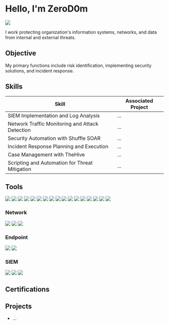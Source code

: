 # Hello, I'm ZeroD0m
<a href="https://www.linkedin.com/in/remymatos/"><img src="https://img.shields.io/badge/-LinkedIn-0072b1?&style=for-the-badge&logo=linkedin&logoColor=white" /></a>

I work protecting organization's information systems, networks, and data from internal and external threats.

## Objective

My primary functions include risk identification, implementing security solutions, and incident response.

## Skills

| Skill                                         | Associated Project         |
|-----------------------------------------------|----------------------------|
| SIEM Implementation and Log Analysis          | ...|
| Network Traffic Monitoring and Attack Detection | ...|
| Security Automation with Shuffle SOAR         | ...|
| Incident Response Planning and Execution      | ...|
| Case Management with TheHive                  | ...|
| Scripting and Automation for Threat Mitigation | ...|

## Tools
<div>
    <img src="https://img.shields.io/badge/VSCodium-2F80ED?style=flat&logo=VSCodium&logoColor=white" />
    <img src="https://img.shields.io/badge/GitHub-181717?style=flat&logo=github&logoColor=white" />
    <img src="https://img.shields.io/badge/Teams-6264A7?style=flat&logo=microsoft-teams&logoColor=white" />
    <img src="https://img.shields.io/badge/Debian-A81D33?style=flat&logo=debian&logoColor=white" />
    <img src="https://img.shields.io/badge/-FreeBSD-%23870000?style=for-the-badge&logo=freebsd&logoColor=white" />
    <img src="https://img.shields.io/badge/Kali_Linux-557C94?style=flat&logo=kali-linux&logoColor=white" />
    <img src="https://img.shields.io/badge/Linux-FCC624?style=flat&logo=linux&logoColor=black" />
    <img src="https://img.shields.io/badge/Windows-0078D6?style=flat&logo=windows&logoColor=white" />
    <img src="https://img.shields.io/badge/Python-3776AB?style=flat&logo=python&logoColor=white" />
    <img src="https://img.shields.io/badge/C-A8B9CC?style=flat&logo=c&logoColor=black" />
    <img src="https://img.shields.io/badge/Java-ED8B00?style=flat&logo=openjdk&logoColor=white" />
    <img src="https://img.shields.io/badge/Markdown-000000?style=flat&logo=markdown&logoColor=white" />
    <img src="https://img.shields.io/badge/Shell_Script-121011?style=flat&logo=gnu-bash&logoColor=white" />
    <img src="https://img.shields.io/badge/Microsoft_Azure-0078D4?style=flat&logo=microsoft-azure&logoColor=white" />
    <img src="https://img.shields.io/badge/SQLite-003B57?style=flat&logo=sqlite&logoColor=white" />
    <img src="https://img.shields.io/badge/Markdown-%23000000.svg?logo=markdown&logoColor=white" />
    <img src="https://img.shields.io/badge/tmux-1BB91F?logo=tmux&logoColor=fff" />


</div>

### Network
<div>
    <img src="https://img.shields.io/badge/-Wireshark-1679A7?&style=for-the-badge&logo=Wireshark&logoColor=white" />
    <img src="https://img.shields.io/badge/-Suricata-EF3B2D?&style=for-the-badge&logo=Suricata&logoColor=white" />
    <img src="https://img.shields.io/badge/-Zeek-777BB4?&style=for-the-badge&logo=Zeek&logoColor=white" />
</div>

### Endpoint
<div>
    <img src="https://img.shields.io/badge/-Microsoft_Defender_for_Endpoint-00A4EF?&style=for-the-badge&logo=Microsoft&logoColor=white" />
    <img src="https://img.shields.io/badge/-Velociraptor-4B275F?&style=for-the-badge&logo=Velociraptor&logoColor=white" />
</div>

### SIEM
<div>
    <img src="https://img.shields.io/badge/-Microsoft_Sentinel-0078D4?&style=for-the-badge&logo=Microsoft&logoColor=white" />
    <img src="https://img.shields.io/badge/-Splunk-000000?&style=for-the-badge&logo=Splunk&logoColor=white" />
    <img src="https://img.shields.io/badge/-Elastic-005571?&style=for-the-badge&logo=Elastic&logoColor=white" />
</div>

## Certifications

<div>
<!-- 
<img src="https://img.shields.io/badge/-Security%2B-FF0000?&style=for-the-badge&logo=CompTIA&logoColor=white" />
<img src="https://img.shields.io/badge/-Network%2B-007ACC?&style=for-the-badge&logo=CompTIA&logoColor=white" />
<img src="https://img.shields.io/badge/-A%2B-4D4D4D?&style=for-the-badge&logo=CompTIA&logoColor=white" />
<img src="https://img.shields.io/badge/-CDSA-006400?&style=for-the-badge&logoColor=white" />
<img src="https://img.shields.io/badge/-CCD-000080?&style=for-the-badge&logoColor=white" />
</div>
-->

## Projects
- ...